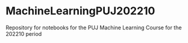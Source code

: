 # MachineLearningPUJ202210
Repository for notebooks for the PUJ Machine Learning Course for the 202210 period
